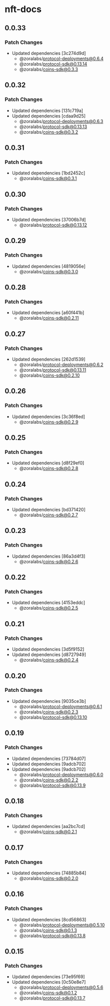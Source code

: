 # nft-docs

## 0.0.33

### Patch Changes

- Updated dependencies [3c274d9d]
  - @zoralabs/protocol-deployments@0.6.4
  - @zoralabs/protocol-sdk@0.13.14
  - @zoralabs/coins-sdk@0.3.3

## 0.0.32

### Patch Changes

- Updated dependencies [131c719a]
- Updated dependencies [cdaa9d25]
  - @zoralabs/protocol-deployments@0.6.3
  - @zoralabs/protocol-sdk@0.13.13
  - @zoralabs/coins-sdk@0.3.2

## 0.0.31

### Patch Changes

- Updated dependencies [1bd2452c]
  - @zoralabs/coins-sdk@0.3.1

## 0.0.30

### Patch Changes

- Updated dependencies [37006b7d]
  - @zoralabs/protocol-sdk@0.13.12

## 0.0.29

### Patch Changes

- Updated dependencies [4819056e]
  - @zoralabs/coins-sdk@0.3.0

## 0.0.28

### Patch Changes

- Updated dependencies [a60f441b]
  - @zoralabs/coins-sdk@0.2.11

## 0.0.27

### Patch Changes

- Updated dependencies [262d1539]
  - @zoralabs/protocol-deployments@0.6.2
  - @zoralabs/protocol-sdk@0.13.11
  - @zoralabs/coins-sdk@0.2.10

## 0.0.26

### Patch Changes

- Updated dependencies [3c36f8ed]
  - @zoralabs/coins-sdk@0.2.9

## 0.0.25

### Patch Changes

- Updated dependencies [d8f29ef0]
  - @zoralabs/coins-sdk@0.2.8

## 0.0.24

### Patch Changes

- Updated dependencies [bd371420]
  - @zoralabs/coins-sdk@0.2.7

## 0.0.23

### Patch Changes

- Updated dependencies [86a3d4f3]
  - @zoralabs/coins-sdk@0.2.6

## 0.0.22

### Patch Changes

- Updated dependencies [4153eddc]
  - @zoralabs/coins-sdk@0.2.5

## 0.0.21

### Patch Changes

- Updated dependencies [3d5f9152]
- Updated dependencies [d8727949]
  - @zoralabs/coins-sdk@0.2.4

## 0.0.20

### Patch Changes

- Updated dependencies [9035ce3b]
  - @zoralabs/protocol-deployments@0.6.1
  - @zoralabs/coins-sdk@0.2.3
  - @zoralabs/protocol-sdk@0.13.10

## 0.0.19

### Patch Changes

- Updated dependencies [73784d07]
- Updated dependencies [9adcb702]
- Updated dependencies [9adcb702]
  - @zoralabs/protocol-deployments@0.6.0
  - @zoralabs/coins-sdk@0.2.2
  - @zoralabs/protocol-sdk@0.13.9

## 0.0.18

### Patch Changes

- Updated dependencies [aa2bc7cd]
  - @zoralabs/coins-sdk@0.2.1

## 0.0.17

### Patch Changes

- Updated dependencies [74885b84]
  - @zoralabs/coins-sdk@0.2.0

## 0.0.16

### Patch Changes

- Updated dependencies [8cd56863]
  - @zoralabs/protocol-deployments@0.5.10
  - @zoralabs/coins-sdk@0.1.3
  - @zoralabs/protocol-sdk@0.13.8

## 0.0.15

### Patch Changes

- Updated dependencies [73e95f69]
- Updated dependencies [0c50e8e7]
  - @zoralabs/protocol-deployments@0.5.6
  - @zoralabs/coins-sdk@0.1.2
  - @zoralabs/protocol-sdk@0.13.7
